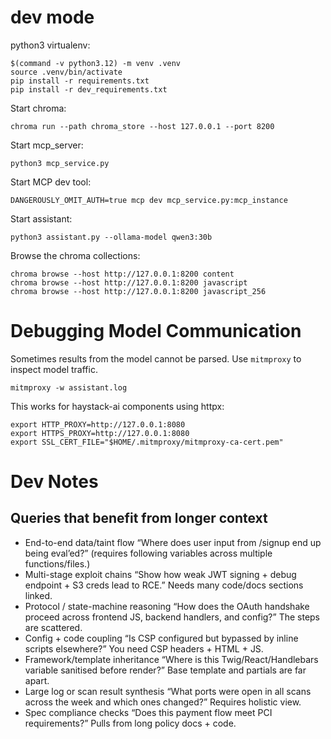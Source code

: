 # dev mode

python3 virtualenv:

```shell
$(command -v python3.12) -m venv .venv
source .venv/bin/activate
pip install -r requirements.txt
pip install -r dev_requirements.txt
```

Start chroma:

```shell
chroma run --path chroma_store --host 127.0.0.1 --port 8200
```

Start mcp_server:

```shell
python3 mcp_service.py
```

Start MCP dev tool:

```shell
DANGEROUSLY_OMIT_AUTH=true mcp dev mcp_service.py:mcp_instance
```

Start assistant:

```shell
python3 assistant.py --ollama-model qwen3:30b
```

Browse the chroma collections:

```shell
chroma browse --host http://127.0.0.1:8200 content
chroma browse --host http://127.0.0.1:8200 javascript
chroma browse --host http://127.0.0.1:8200 javascript_256
```

# Debugging Model Communication

Sometimes results from the model cannot be parsed.  Use `mitmproxy` to inspect model traffic.

```shell
mitmproxy -w assistant.log
```

This works for haystack-ai components using httpx:

```shell
export HTTP_PROXY=http://127.0.0.1:8080
export HTTPS_PROXY=http://127.0.0.1:8080
export SSL_CERT_FILE="$HOME/.mitmproxy/mitmproxy-ca-cert.pem"
```

# Dev Notes

## Queries that benefit from longer context

- End-to-end data/taint flow
  “Where does user input from /signup end up being eval’ed?” (requires following variables across multiple
  functions/files.)
- Multi-stage exploit chains
  “Show how weak JWT signing + debug endpoint + S3 creds lead to RCE.” Needs many code/docs sections linked.
- Protocol / state-machine reasoning
  “How does the OAuth handshake proceed across frontend JS, backend handlers, and config?” The steps are scattered.
- Config + code coupling
  “Is CSP configured but bypassed by inline scripts elsewhere?” You need CSP headers + HTML + JS.
- Framework/template inheritance
  “Where is this Twig/React/Handlebars variable sanitised before render?” Base template and partials are far apart.
- Large log or scan result synthesis
  “What ports were open in all scans across the week and which ones changed?” Requires holistic view.
- Spec compliance checks
  “Does this payment flow meet PCI requirements?” Pulls from long policy docs + code.
